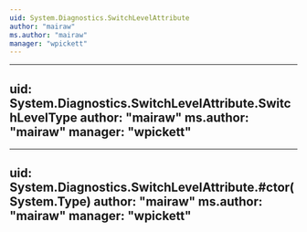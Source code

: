 ```yaml
---
uid: System.Diagnostics.SwitchLevelAttribute
author: "mairaw"
ms.author: "mairaw"
manager: "wpickett"
---
```


---
uid: System.Diagnostics.SwitchLevelAttribute.SwitchLevelType
author: "mairaw"
ms.author: "mairaw"
manager: "wpickett"
---

---
uid: System.Diagnostics.SwitchLevelAttribute.#ctor(System.Type)
author: "mairaw"
ms.author: "mairaw"
manager: "wpickett"
---
